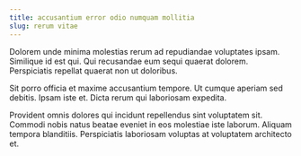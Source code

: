 ```yaml
---
title: accusantium error odio numquam mollitia
slug: rerum vitae
---
```


Dolorem unde minima molestias rerum ad repudiandae voluptates ipsam. Similique id est qui. Qui recusandae eum sequi quaerat dolorem. Perspiciatis repellat quaerat non ut doloribus.

Sit porro officia et maxime accusantium tempore. Ut cumque aperiam sed debitis. Ipsam iste et. Dicta rerum qui laboriosam expedita.

Provident omnis dolores qui incidunt repellendus sint voluptatem sit. Commodi nobis natus beatae eveniet in eos molestiae iste laborum. Aliquam tempora blanditiis. Perspiciatis laboriosam voluptas at voluptatem architecto et.
